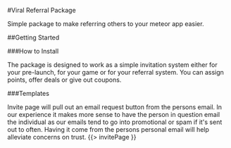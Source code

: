#Viral Referral Package

Simple package to make referring others to your meteor app easier.


##Getting Started

###How to Install

The package is designed to work as a simple invitation system either for your pre-launch, for your game or for your referral system. You can assign points, offer deals or give out coupons. 

###Templates

Invite page will pull out an email request button from the persons email. In our experience it makes more sense to have the person in question email the individual as our emails tend to go into promotional or spam if it's sent out to often. Having it come from the persons personal email will help alleviate concerns on trust. 
{{> invitePage }}
